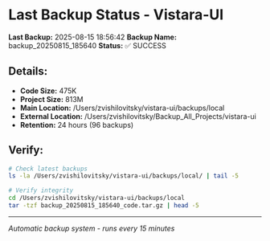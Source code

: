 # Last Backup Status - Vistara-UI

**Last Backup:** 2025-08-15 18:56:42
**Backup Name:** backup_20250815_185640
**Status:** ✅ SUCCESS

## Details:
- **Code Size:** 475K
- **Project Size:** 813M
- **Main Location:** /Users/zvishilovitsky/vistara-ui/backups/local
- **External Location:** /Users/zvishilovitsky/Backup_All_Projects/vistara-ui
- **Retention:** 24 hours (96 backups)

## Verify:
```bash
# Check latest backups
ls -la /Users/zvishilovitsky/vistara-ui/backups/local/ | tail -5

# Verify integrity
cd /Users/zvishilovitsky/vistara-ui/backups/local
tar -tzf backup_20250815_185640_code.tar.gz | head -5
```

---
*Automatic backup system - runs every 15 minutes*
